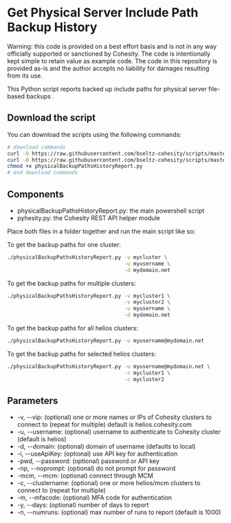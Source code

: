 # Get Physical Server Include Path Backup History

Warning: this code is provided on a best effort basis and is not in any way officially supported or sanctioned by Cohesity. The code is intentionally kept simple to retain value as example code. The code in this repository is provided as-is and the author accepts no liability for damages resulting from its use.

This Python script reports backed up include paths for physical server file-based backups .

## Download the script

You can download the scripts using the following commands:

```bash
# download commands
curl -O https://raw.githubusercontent.com/bseltz-cohesity/scripts/master/reports/python/physicalBackupPathsHistoryReport/physicalBackupPathsHistoryReport.py
curl -O https://raw.githubusercontent.com/bseltz-cohesity/scripts/master/python/pyhesity.py
chmod +x physicalBackupPathsHistoryReport.py
# end download commands
```

## Components

* physicalBackupPathsHistoryReport.py: the main powershell script
* pyhesity.py: the Cohesity REST API helper module

Place both files in a folder together and run the main script like so:

To get the backup paths for one cluster:

```bash
./physicalBackupPathsHistoryReport.py -v mycluster \
                                      -u myusername \
                                      -d mydomain.net
```

To get the backup paths for multiple clusters:

```bash
./physicalBackupPathsHistoryReport.py -v mycluster1 \
                                      -v mycluster2 \
                                      -u myusername \
                                      -d mydomain.net
```

To get the backup paths for all helios clusters:

```bash
./physicalBackupPathsHistoryReport.py -u myusername@mydomain.net
```

To get the backup paths for selected helios clusters:

```bash
./physicalBackupPathsHistoryReport.py -u myusername@mydomain.net \
                                      -c mycluster1 \
                                      -c mycluster2
```

## Parameters

* -v, --vip: (optional) one or more names or IPs of Cohesity clusters to connect to (repeat for multiple) default is helios.cohesity.com
* -u, --username: (optional) username to authenticate to Cohesity cluster (default is helios)
* -d, --domain: (optional) domain of username (defaults to local)
* -i, --useApiKey: (optional) use API key for authentication
* -pwd, --password: (optional) password or API key
* -np, --noprompt: (optional) do not prompt for password
* -mcm, --mcm: (optional) connect through MCM
* -c, --clustername: (optional) one or more helios/mcm clusters to connect to (repeat for multiple)
* -m, --mfacode: (optional) MFA code for authentication
* -y, --days: (optional) number of days to report
* -n, --numruns: (optional) max number of runs to report (default is 1000)
